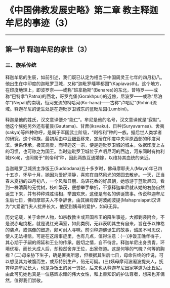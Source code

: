 # 《中国佛教发展史略》第二章 教主释迦牟尼的事迹（3）

------

## 第一节 释迦牟尼的家世（3）

### 三、族系传统

释迦牟尼的生辰，如前引述，我们既已认定为相当于中国周灵王七年的四月初八。他出生在中印度的迦毗罗卫城，又称“迦毗罗皤窣都国”(Kapiavasth)。这个地方，在印度地理上，即波罗奈——或称“班拿勒斯”(Benares)的东北，普特罗——或称“巴特拿”(Patna)的西北，哥罗克堡(Gorakhpur)的近傍，尼波罗——或称“尼泊尔”(Nepal)的南境，恒河支流的柯哈河(Ko-hana)——古称“卢呬尼"(Rohini)流域。释迦牟尼的诞生处是在迦毗罗卫城东的蓝毗尼园(Lumbini)。

释迦是他的姓氏，汉文意译便介“能仁”。牟尼是他的名号，汉文意译就是“寂默”。他这个族姓另外还有瞿昙(Gautama)、甘蔗(iksvaku)、日种(Suryavarnsa)、舍夷(sakya)等四种称呼，是属于军国武士阶级，“刹帝利”种的一族。据后世人类学者的研究，这个种族，最初系由中亚细亚移来，定居在印度中央平原西部的印度河滨。世系传承，极其高贵，而释迦这一宗，便是迦毗罗卫城的城主，依据印度上古的习惯，也可称之为国王。当时迦毗罗卫城位于卢呬尼河的西边，河东同时有拘利城(Koli)，也同属于“刹帝利”种，因此两族互通婚嫁，以维持其血统的亲近。

当迦毗罗卫城贤主净饭王(Suddodana)五十多岁时，佛母摩耶夫人(Maya)年已四十五岁，怀孕十月，她因为爱好清静，喜欢在自然风光的郊园去散步。一天，正当春末夏初的四月初八，一个风和日丽、鸟语花香的好晨朝，她悠游于蓝毗尼园，看到一株清荫的无忧树，枝叶繁茂，便想举手攀折，不意释迦牟尼就从她的右胁自然诞生下来，并有种种殊胜瑞相，举国欢庆，这便是有名的佛诞故事。传说释迦牟尼生后七日，佛母摩耶夫人不幸辞世，由其姨母摩诃波阇波提(Mahapraiapati汉译为“大爱道”)夫人扰养长大，他受到姨母的爱护，如母无异。

历史记载，关于命世人物，如宗教教主或开国帝王的降生事迹，大都剿袭附会，不是说赤电绕枢，就是说红光满室，如此类例，无非表明其生有自来，旨在予以神格的装点，或偶像的塑造，颇可耐人寻味。前引释迦佛诞生的故事，诚属不可思议，使人无法相信。可是在这段事迹里，也有几点，值得注意：(一)净饭王晚年得子，其心期于子嗣的绵延和王业的传承，殷切之情，自不待言。释迦牟尼出身贵胄，环境优裕，而长大成人后，却毅然舍弃王位，出家修道。这是何等的气魄？何等的胸襟？(二)母亲胁下生子，确是匪夷所思，但根据其生后七日，母命告终的传说，可以想见其为破腹而生，或系特别生产，殆无可疑。(三)姨母摩诃波阇波提夫人，抚育释迦牟尼长大，也是净饭王的另一贤妃，后来也从释迦牟尼出家学道为比丘尼。由此可见她也真是一位慈辉永耀的伟大女性，和上善知识的护法尊者，想来也非偶然，值得我们崇敬。

